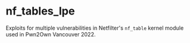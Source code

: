 # nf_tables_lpe
Exploits for multiple vulnerabilities in Netfilter's `nf_table` kernel module used in Pwn2Own Vancouver 2022.
